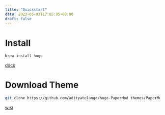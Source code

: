 ```yaml
---
title: "Quickstart"
date: 2023-05-03T17:05:05+08:00
draft: false
---
```


# Install
```bash
brew install hugo
```
[docs](https://gohugo.io/installation/macos/)

# Download Theme
```bash
git clone https://github.com/adityatelange/hugo-PaperMod themes/PaperMod --depth=1
```
[wiki](https://github.com/adityatelange/hugo-PaperMod/wiki)
